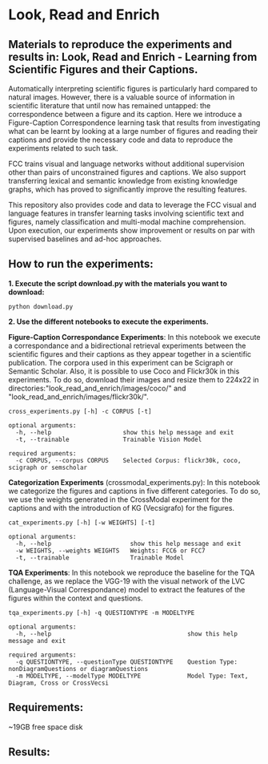 # Look, Read and Enrich

## Materials to reproduce the experiments and results in: Look, Read and Enrich - Learning from Scientific Figures and their Captions.

Automatically interpreting scientific figures is particularly hard compared to natural images. However, there is a valuable source of information in scientific literature that until now has remained untapped: the correspondence between a figure and its caption. Here we 
introduce a Figure-Caption Correspondence learning task that results from investigating what can be learnt by looking at a large number of figures and reading their captions and provide the necessary code and data to reproduce the experiments related to such task.

FCC trains visual and language networks without additional supervision other than pairs of unconstrained figures and captions. We also support transferring lexical and semantic knowledge from existing knowledge graphs, which has proved to significantly improve the resulting features. 

This repository also provides code and data to leverage the FCC visual and language features in transfer learning tasks involving scientific text and figures, namely classification and multi-modal machine comprehension. Upon execution, our experiments show improvement or results on par with supervised baselines and ad-hoc approaches.

## How to run the experiments:

**1. Execute the script download.py with the materials you want to download:**

```
python download.py
```

**2. Use the different notebooks to execute the experiments.**

**Figure-Caption Correspondance Experiments**: In this notebook we execute a correspondance and a bidirectional retrieval experiments between the scientific figures and their captions as they appear together in a scientific publication. The corpora used in this experiment can be Scigraph or Semantic Scholar. Also, it is possible to use Coco and Flickr30k in this experiments. To do so, download their images and resize them to 224x22 in directories:"look_read_and_enrich/images/coco/" and "look_read_and_enrich/images/flickr30k/".

```
cross_experiments.py [-h] -c CORPUS [-t]

optional arguments:
  -h, --help                    show this help message and exit
  -t, --trainable               Trainable Vision Model

required arguments:
  -c CORPUS, --corpus CORPUS    Selected Corpus: flickr30k, coco, scigraph or semscholar
```

**Categorization Experiments** (crossmodal_experiments.py): In this notebook we categorize the figures and captions in five different categories. To do so, we use the weights generated in the CrossModal experiment for the captions and with the introduction of KG (Vecsigrafo) for the figures.

```
cat_experiments.py [-h] [-w WEIGHTS] [-t]

optional arguments:
  -h, --help                      show this help message and exit
  -w WEIGHTS, --weights WEIGHTS   Weights: FCC6 or FCC7
  -t, --trainable                 Trainable Model
```

**TQA Experiments**: In this notebook we reproduce the baseline for the TQA challenge, as we replace the VGG-19 with the visual network of the LVC (Language-Visual Correspondance) model to extract the features of the figures within the context and questions.

```
tqa_experiments.py [-h] -q QUESTIONTYPE -m MODELTYPE

optional arguments:
  -h, --help                                      show this help message and exit

required arguments:
  -q QUESTIONTYPE, --questionType QUESTIONTYPE    Question Type: nonDiagramQuestions or diagramQuestions
  -m MODELTYPE, --modelType MODELTYPE             Model Type: Text, Diagram, Cross or CrossVecsi
```

## Requirements:
~19GB free space disk

## Results:

